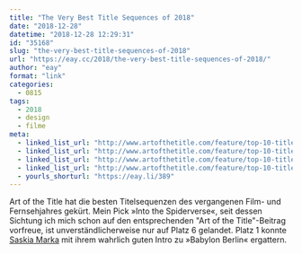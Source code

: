 ```yaml
---
title: "The Very Best Title Sequences of 2018"
date: "2018-12-28"
datetime: "2018-12-28 12:29:31"
id: "35168"
slug: "the-very-best-title-sequences-of-2018"
url: "https://eay.cc/2018/the-very-best-title-sequences-of-2018/"
author: "eay"
format: "link"
categories:
  - 0815
tags:
  - 2018
  - design
  - filme
meta:
  - linked_list_url: "http://www.artofthetitle.com/feature/top-10-title-sequences-of-2018/"
  - linked_list_url: "http://www.artofthetitle.com/feature/top-10-title-sequences-of-2018/"
  - linked_list_url: "http://www.artofthetitle.com/feature/top-10-title-sequences-of-2018/"
  - linked_list_url: "http://www.artofthetitle.com/feature/top-10-title-sequences-of-2018/"
  - yourls_shorturl: "https://eay.li/389"
---
```


Art of the Title hat die besten Titelsequenzen des vergangenen Film- und Fernsehjahres gekürt. Mein Pick »Into the Spiderverse«, seit dessen Sichtung ich mich schon auf den entsprechenden "Art of the Title"-Beitrag vorfreue, ist unverständlicherweise nur auf Platz 6 gelandet. Platz 1 konnte [Saskia Marka](https://saskiamarka.com/) mit ihrem wahrlich guten Intro zu »Babylon Berlin« ergattern.
